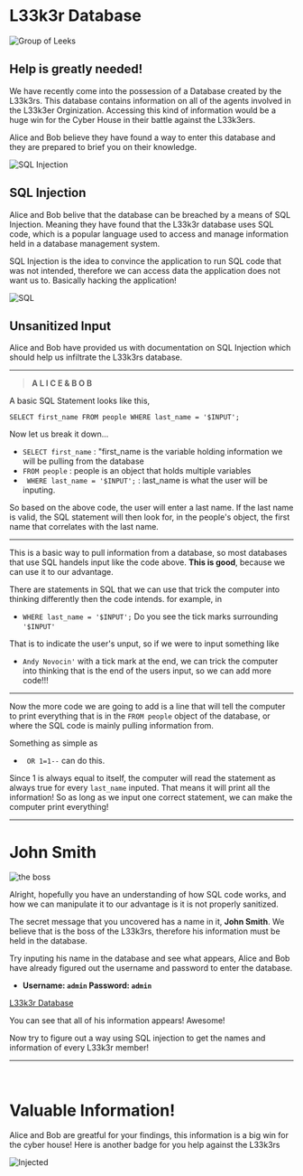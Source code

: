 # L33k3r Database

![Group of Leeks](https://cdn-endpoint-website.azureedge.net/uploads/PhotoModel/7467/image/le3.gallery.jpg?t=1444771075)
## Help is greatly needed!

We have recently come into the possession of a Database created by the L33k3rs. This database contains information
on all of the agents involved in the L33k3er Orginization. Accessing this kind of information would be
a huge win for the Cyber House in their battle against the L33k3ers.

Alice and Bob believe they have found a way to enter this database and they are prepared to brief you
on their knowledge. 

![SQL Injection](https://www.indusface.com/wp-content/uploads/2020/03/how-to-prevent-blind-sql-injection.png)

## SQL Injection

Alice and Bob belive that the database can be breached by a means of SQL Injection. Meaning they have 
found that the L33k3r database uses SQL code, which is a popular language used to 
access and manage information held in a database management system. 

SQL Injection is the idea to convince the application to run SQL code that was not intended, therefore
we can access data the application does not want us to. Basically hacking the application!

![SQL](http://www.unixwiz.net/images/sqlinjection.jpg)

## Unsanitized Input

Alice and Bob have provided us with documentation on SQL Injection which should help us infiltrate the
L33k3rs database.

---
> **A L I C E  &  B O B**


A basic SQL Statement looks like this,

`SELECT first_name
  FROM people
 WHERE last_name = '$INPUT';`
 
Now let us break it down...

- `SELECT first_name` : "first_name is the variable holding information we will be pulling from the database
- `FROM people` : people is an object that holds multiple variables 
- ` WHERE last_name = '$INPUT';` : last_name is what the user will be inputing. 

So based on the above code, the user will enter a last name. If the last name is valid,
the SQL statement will then look for, in the people's object, the first name that correlates with the last name. 

---

This is a basic way to pull information from a database, so most databases that use SQL handels input like the code above. **This is good**,
because we can use it to our advantage.

There are statements in SQL that we can use that trick the computer into thinking differently then the code intends. for example, in
- `WHERE last_name = '$INPUT';`
Do you see the tick marks surrounding `'$INPUT'`

That is to indicate the user's unput, so if we were to input something like
- `Andy Novocin'` with a tick mark at the end, we can trick the computer into thinking that is the end of the users input, so we can add more code!!!

---

Now the more code we are going to add is a line that will tell the computer to print everything that is in the `FROM people` object of the database, or where the SQL code is mainly pulling information from. 

Something as simple as 
- ` OR 1=1--` can do this.

Since 1 is always equal to itself, the computer will read the statement as always true for every `last_name` inputed. That means it will 
print all the information! So as long as we input one correct statement, we can make the computer print everything!

---

# John Smith

![the boss](https://lh3.googleusercontent.com/proxy/7MOwvnOQT-za9glBWDo8Pg9Fin7dyWkaVqIb08M2lmuPUccT4oadkjUUB47BNvSoUDHyn8XIIHriFXj2QnSrjKOmno3NNv8v_xXxd6WAnqLglZCirI99UVvpF4oZ6-jBti8nXR678aV8oQvfqHwIrtwx3g)

Alright, hopefully you have an understanding of how SQL code works, and how we can manipulate it to our advantage is it is not properly sanitized. 

The secret message that you uncovered has a name in it, **John Smith**. We believe that is the boss of the L33k3rs, therefore his information must be held in the database. 

Try inputing his name in the database and see what appears, Alice and Bob have already figured out the username and password to enter the database.

- **Username: `admin` Password: `admin`**

<a href="http://167.172.231.203:3000" target="_blank">L33k3r Database</a>

You can see that all of his information appears! Awesome!

Now try to figure out a way using SQL injection to get the names and information of every L33k3r member!

---

<br>

# Valuable Information!

Alice and Bob are greatful for your findings, this information is a big win for the cyber house! Here is another badge for you help against the L33k3rs

![Injected](https://udel.codes/cyber3/SQL_Injection.png)





